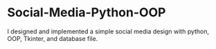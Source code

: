 # Social-Media-Python-OOP
I designed and implemented a simple social media design with python, OOP, Tkinter,  and database file.
